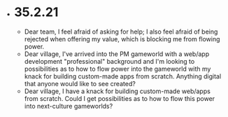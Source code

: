 - # 35.2.21
	- Dear team, I feel afraid of asking for help; I also feel afraid of being rejected when offering my value, which is blocking me from flowing power.
	- Dear village, I've arrived into the PM gameworld with a web/app development "professional" background and I'm looking to possibilities as to how to flow power into the gameworld with my knack for building custom-made apps from scratch. Anything digital that anyone would like to see created?
	- Dear village, I have a knack for building custom-made web/apps from scratch. Could I get possibilities as to how to flow this power into next-culture gameworlds?